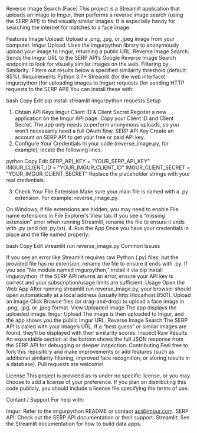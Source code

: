 Reverse Image Search (Face)
This project is a Streamlit application that uploads an image to Imgur, then performs a reverse image search (using the SERP API) to find visually similar images. It is especially handy for searching the internet for matches to a face image.

Features
Image Upload:
Upload a .png, .jpg, or .jpeg image from your computer.
Imgur Upload:
Uses the imgurpython library to anonymously upload your image to Imgur, returning a public URL.
Reverse Image Search:
Sends the Imgur URL to the SERP API’s Google Reverse Image Search endpoint to look for visually similar images on the web.
Filtering by Similarity:
Filters out results below a specified similarity threshold (default: 85%).
Requirements
Python 3.7+
Streamlit (for the web interface)
imgurpython (for uploading images to Imgur)
requests (for sending HTTP requests to the SERP API)
You can install these with:

bash
Copy
Edit
pip install streamlit imgurpython requests
Setup
1. Obtain API Keys
Imgur Client ID & Client Secret
Register a new application on the Imgur API page.
Copy your Client ID and Client Secret.
The app only needs to perform anonymous uploads, so you won’t necessarily need a full OAuth flow.
SERP API Key
Create an account on SERP API to get your free or paid API key.
2. Configure Your Credentials
In your code (reverse_image.py, for example), locate the following lines:

python
Copy
Edit
SERP_API_KEY = "YOUR_SERP_API_KEY"
IMGUR_CLIENT_ID = "YOUR_IMGUR_CLIENT_ID"
IMGUR_CLIENT_SECRET = "YOUR_IMGUR_CLIENT_SECRET"
Replace the placeholder strings with your real credentials.

3. Check Your File Extension
Make sure your main file is named with a .py extension.
For example: reverse_image.py.

On Windows, if file extensions are hidden, you may need to enable File name extensions in File Explorer’s View tab.
If you see a “missing extension” error when running Streamlit, rename the file to ensure it ends with .py (and not .py.txt).
4. Run the App
Once you have your credentials in place and the file named properly:

bash
Copy
Edit
streamlit run reverse_image.py
Common Issues

If you see an error like Streamlit requires raw Python (.py) files, but the provided file has no extension, rename the file to ensure it ends with .py.
If you see “No module named imgurpython,” install it via pip install imgurpython.
If the SERP API returns an error, ensure your API key is correct and your subscription/usage limits are sufficient.
Usage
Open the Web App
After running streamlit run reverse_image.py, your browser should open automatically at a local address (usually http://localhost:8501).
Upload an Image
Click Browse files (or drag-and-drop) to upload a face image in .png, .jpg, or .jpeg format.
View Uploaded Image
The app displays the uploaded image.
Imgur Upload
The image is then uploaded to Imgur, and the app shows you the public Imgur URL.
Reverse Image Search
The SERP API is called with your image’s URL. If a “best guess” or similar images are found, they’ll be displayed with their similarity scores.
Inspect Raw Results
An expandable section at the bottom shows the full JSON response from the SERP API for debugging or deeper inspection.
Contributing
Feel free to fork this repository and make improvements or add features (such as additional similarity filtering, improved face recognition, or storing results in a database). Pull requests are welcome!

License
This project is provided as-is under no specific license, or you may choose to add a license of your preference. If you plan on distributing this code publicly, you should include a license file specifying the terms of use.

Contact / Support
For help with:

Imgur: Refer to the imgurpython README or contact api@imgur.com.
SERP API: Check out the SERP API documentation or their support.
Streamlit: See the Streamlit documentation for how to build data apps.
